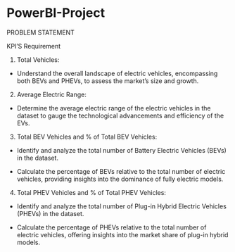 # PowerBI-Project
PROBLEM STATEMENT

KPI’S Requirement

1. Total Vehicles:

- Understand the overall landscape of electric vehicles, encompassing both BEVs and PHEVs, to assess the market’s size and growth.

2. Average Electric Range:

- Determine the average electric range of the electric vehicles in the dataset to gauge the technological advancements and efficiency of the EVs.

3. Total BEV Vehicles and % of Total BEV Vehicles:

- Identify and analyze the total number of Battery Electric Vehicles (BEVs) in the dataset.

- Calculate the percentage of BEVs relative to the total number of electric vehicles, providing insights into the dominance of fully electric models.

4. Total PHEV Vehicles and % of Total PHEV Vehicles:

- Identify and analyze the total number of Plug-in Hybrid Electric Vehicles (PHEVs) in the dataset.

- Calculate the percentage of PHEVs relative to the total number of electric vehicles, offering insights into the market share of plug-in hybrid models.
